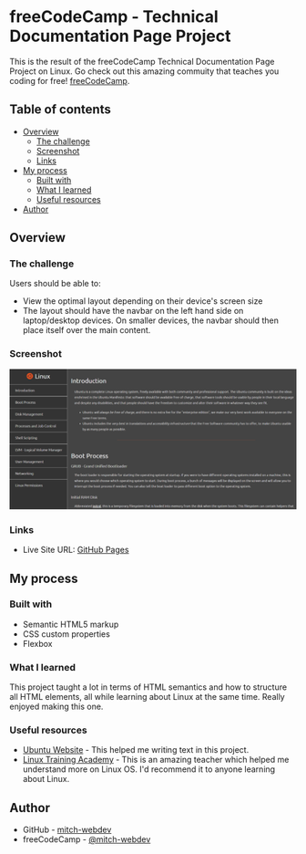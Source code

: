 # freeCodeCamp - Technical Documentation Page Project

This is the result of the freeCodeCamp Technical Documentation Page Project on Linux. Go check out this amazing commuity that teaches you coding for free! [freeCodeCamp](https://freecodecamp.org).

## Table of contents

- [Overview](#overview)
  - [The challenge](#the-challenge)
  - [Screenshot](#screenshot)
  - [Links](#links)
- [My process](#my-process)
  - [Built with](#built-with)
  - [What I learned](#what-i-learned)
  - [Useful resources](#useful-resources)
- [Author](#author)

## Overview

### The challenge

Users should be able to:

- View the optimal layout depending on their device's screen size
- The layout should have the navbar on the left hand side on laptop/desktop devices. On smaller devices, the navbar should then place itself over the main content.

### Screenshot

![](./images/screenshot.png)


### Links

- Live Site URL: [GitHub Pages](https://mitch-webdev.github.io/technical-documentation-page/)

## My process

### Built with

- Semantic HTML5 markup
- CSS custom properties
- Flexbox

### What I learned

This project taught a lot in terms of HTML semantics and how to structure all HTML elements, all while learning about Linux at the same time. Really enjoyed making this one.

### Useful resources

- [Ubuntu Website](https://ubuntu.com/) - This helped me writing text in this project.
- [Linux Training Academy](https://www.linuxtrainingacademy.com/) - This is an amazing teacher which helped me understand more on Linux OS. I'd recommend it to anyone learning about Linux.

## Author

- GitHub - [mitch-webdev](https://github.com/mitch-webdev)
- freeCodeCamp - [@mitch-webdev](https://www.freecodecamp.org/mitch-webdev)

